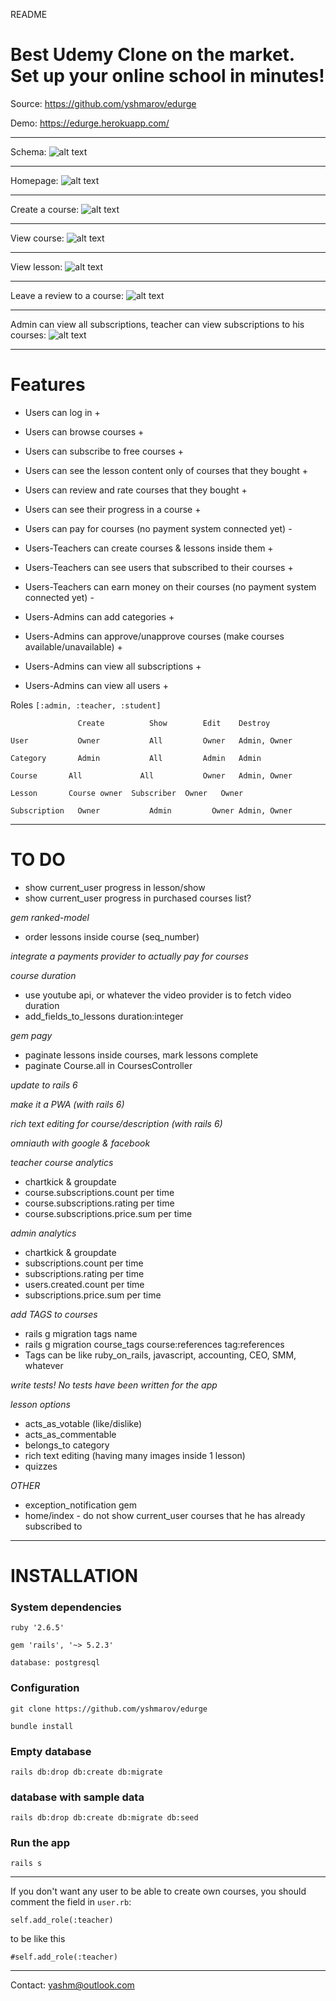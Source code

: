 README

# Best Udemy Clone on the market. Set up your online school in minutes!

Source: https://github.com/yshmarov/edurge

Demo: https://edurge.herokuapp.com/

---

Schema: 
![alt text](https://imgur.com/jnyWARu.png "Schema")

---

Homepage: 
![alt text](https://imgur.com/QJvjyJb.png "Homepage")

---

Create a course:
![alt text](https://imgur.com/e3AyIZO.png "Create a course")

---

View course:
![alt text](https://i.imgur.com/vCalc35.png "View course")

---

View lesson:
![alt text](https://i.imgur.com/07pcKLV.png "View lesson")

---

Leave a review to a course:
![alt text](https://i.imgur.com/rUMqBDO.png "Leave a review to a course")

---

Admin can view all subscriptions, teacher can view subscriptions to his courses:
![alt text](https://i.imgur.com/rUMqBDO.png "Admin can view all subscriptions, teacher can view subscriptions to his courses")

---

# Features

* Users can log in +

* Users can browse courses +
* Users can subscribe to free courses +
* Users can see the lesson content only of courses that they bought +
* Users can review and rate courses that they bought +
* Users can see their progress in a course +
* Users can pay for courses (no payment system connected yet) -

* Users-Teachers can create courses & lessons inside them +
* Users-Teachers can see users that subscribed to their courses +
* Users-Teachers can earn money on  their courses (no payment system connected yet) -

* Users-Admins can add categories +
* Users-Admins can approve/unapprove courses (make courses available/unavailable) +
* Users-Admins can view all subscriptions +
* Users-Admins can view all users +

Roles `[:admin, :teacher, :student]`

`        	    Create	        Show	    Edit	Destroy`

`User	        Owner	        All	        Owner	Admin, Owner`

`Category	    Admin	        All	        Admin	Admin`

`Course	      All	          All	        Owner	Admin, Owner`

`Lesson	      Course owner	Subscriber	Owner	Owner`

`Subscription	Owner	        Admin	      Owner	Admin, Owner`

---

# TO DO

* show current_user progress in lesson/show
* show current_user progress in purchased courses list?

*gem ranked-model*
* order lessons inside course (seq_number)

*integrate a payments provider to actually pay for courses*

*course duration*
* use youtube api, or whatever the video provider is to fetch video duration
* add_fields_to_lessons duration:integer

*gem pagy*
* paginate lessons inside courses, mark lessons complete
* paginate Course.all in CoursesController

*update to rails 6*

*make it a PWA (with rails 6)*

*rich text editing for course/description (with rails 6)*

*omniauth with google & facebook*

*teacher course analytics*
* chartkick & groupdate
* course.subscriptions.count per time
* course.subscriptions.rating per time
* course.subscriptions.price.sum per time

*admin analytics*
* chartkick & groupdate
* subscriptions.count per time
* subscriptions.rating per time
* users.created.count per time
* subscriptions.price.sum per time

*add TAGS to courses*
* rails g migration tags name
* rails g migration course_tags course:references tag:references
* Tags can be like ruby_on_rails, javascript, accounting, CEO, SMM, whatever

*write tests! No tests have been written for the app*

*lesson options*
* acts_as_votable (like/dislike)
* acts_as_commentable
* belongs_to category
* rich text editing (having many images inside 1 lesson)
* quizzes

*OTHER*
* exception_notification gem
* home/index - do not show current_user courses that he has already subscribed to

---

# INSTALLATION

### System dependencies

`ruby '2.6.5'`

`gem 'rails', '~> 5.2.3'`

`database: postgresql`

### Configuration

`git clone https://github.com/yshmarov/edurge`

`bundle install`

### Empty database

`rails db:drop db:create db:migrate`

###  database with sample data

`rails db:drop db:create db:migrate db:seed`

### Run the app

`rails s`

---

If you don't want any user to be able to create own courses, you should comment the field in `user.rb`:

  `self.add_role(:teacher)`

to be like this

  `#self.add_role(:teacher)`

---

Contact: yashm@outlook.com

